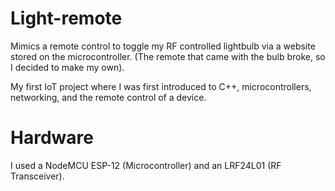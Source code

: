 # Light-remote
Mimics a remote control to toggle my RF controlled lightbulb via a website stored on the microcontroller. (The remote that came with the bulb broke, so I decided to make my own). 

My first IoT project where I was first introduced to C++, microcontrollers, networking, and the remote control of a device.
# Hardware
I used a NodeMCU ESP-12 (Microcontroller) and an LRF24L01 (RF Transceiver).
